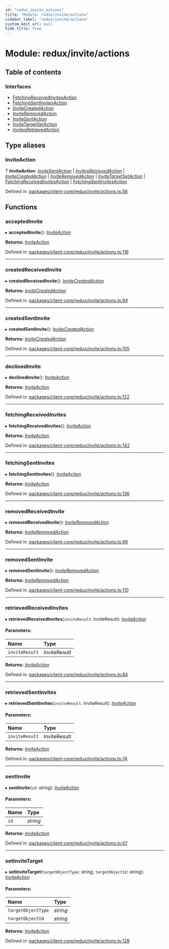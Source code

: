 ```yaml
---
id: "redux_invite_actions"
title: "Module: redux/invite/actions"
sidebar_label: "redux/invite/actions"
custom_edit_url: null
hide_title: true
---
```


# Module: redux/invite/actions

## Table of contents

### Interfaces

- [FetchingReceivedInvitesAction](../interfaces/redux_invite_actions.fetchingreceivedinvitesaction.md)
- [FetchingSentInvitesAction](../interfaces/redux_invite_actions.fetchingsentinvitesaction.md)
- [InviteCreatedAction](../interfaces/redux_invite_actions.invitecreatedaction.md)
- [InviteRemovedAction](../interfaces/redux_invite_actions.inviteremovedaction.md)
- [InviteSentAction](../interfaces/redux_invite_actions.invitesentaction.md)
- [InviteTargetSetAction](../interfaces/redux_invite_actions.invitetargetsetaction.md)
- [InvitesRetrievedAction](../interfaces/redux_invite_actions.invitesretrievedaction.md)

## Type aliases

### InviteAction

Ƭ **InviteAction**: [*InviteSentAction*](../interfaces/redux_invite_actions.invitesentaction.md) \| [*InvitesRetrievedAction*](../interfaces/redux_invite_actions.invitesretrievedaction.md) \| [*InviteCreatedAction*](../interfaces/redux_invite_actions.invitecreatedaction.md) \| [*InviteRemovedAction*](../interfaces/redux_invite_actions.inviteremovedaction.md) \| [*InviteTargetSetAction*](../interfaces/redux_invite_actions.invitetargetsetaction.md) \| [*FetchingReceivedInvitesAction*](../interfaces/redux_invite_actions.fetchingreceivedinvitesaction.md) \| [*FetchingSentInvitesAction*](../interfaces/redux_invite_actions.fetchingsentinvitesaction.md)

Defined in: [packages/client-core/redux/invite/actions.ts:58](https://github.com/xr3ngine/xr3ngine/blob/66a84a950/packages/client-core/redux/invite/actions.ts#L58)

## Functions

### acceptedInvite

▸ **acceptedInvite**(): [*InviteAction*](redux_invite_actions.md#inviteaction)

**Returns:** [*InviteAction*](redux_invite_actions.md#inviteaction)

Defined in: [packages/client-core/redux/invite/actions.ts:116](https://github.com/xr3ngine/xr3ngine/blob/66a84a950/packages/client-core/redux/invite/actions.ts#L116)

___

### createdReceivedInvite

▸ **createdReceivedInvite**(): [*InviteCreatedAction*](../interfaces/redux_invite_actions.invitecreatedaction.md)

**Returns:** [*InviteCreatedAction*](../interfaces/redux_invite_actions.invitecreatedaction.md)

Defined in: [packages/client-core/redux/invite/actions.ts:94](https://github.com/xr3ngine/xr3ngine/blob/66a84a950/packages/client-core/redux/invite/actions.ts#L94)

___

### createdSentInvite

▸ **createdSentInvite**(): [*InviteCreatedAction*](../interfaces/redux_invite_actions.invitecreatedaction.md)

**Returns:** [*InviteCreatedAction*](../interfaces/redux_invite_actions.invitecreatedaction.md)

Defined in: [packages/client-core/redux/invite/actions.ts:105](https://github.com/xr3ngine/xr3ngine/blob/66a84a950/packages/client-core/redux/invite/actions.ts#L105)

___

### declinedInvite

▸ **declinedInvite**(): [*InviteAction*](redux_invite_actions.md#inviteaction)

**Returns:** [*InviteAction*](redux_invite_actions.md#inviteaction)

Defined in: [packages/client-core/redux/invite/actions.ts:122](https://github.com/xr3ngine/xr3ngine/blob/66a84a950/packages/client-core/redux/invite/actions.ts#L122)

___

### fetchingReceivedInvites

▸ **fetchingReceivedInvites**(): [*InviteAction*](redux_invite_actions.md#inviteaction)

**Returns:** [*InviteAction*](redux_invite_actions.md#inviteaction)

Defined in: [packages/client-core/redux/invite/actions.ts:142](https://github.com/xr3ngine/xr3ngine/blob/66a84a950/packages/client-core/redux/invite/actions.ts#L142)

___

### fetchingSentInvites

▸ **fetchingSentInvites**(): [*InviteAction*](redux_invite_actions.md#inviteaction)

**Returns:** [*InviteAction*](redux_invite_actions.md#inviteaction)

Defined in: [packages/client-core/redux/invite/actions.ts:136](https://github.com/xr3ngine/xr3ngine/blob/66a84a950/packages/client-core/redux/invite/actions.ts#L136)

___

### removedReceivedInvite

▸ **removedReceivedInvite**(): [*InviteRemovedAction*](../interfaces/redux_invite_actions.inviteremovedaction.md)

**Returns:** [*InviteRemovedAction*](../interfaces/redux_invite_actions.inviteremovedaction.md)

Defined in: [packages/client-core/redux/invite/actions.ts:99](https://github.com/xr3ngine/xr3ngine/blob/66a84a950/packages/client-core/redux/invite/actions.ts#L99)

___

### removedSentInvite

▸ **removedSentInvite**(): [*InviteRemovedAction*](../interfaces/redux_invite_actions.inviteremovedaction.md)

**Returns:** [*InviteRemovedAction*](../interfaces/redux_invite_actions.inviteremovedaction.md)

Defined in: [packages/client-core/redux/invite/actions.ts:110](https://github.com/xr3ngine/xr3ngine/blob/66a84a950/packages/client-core/redux/invite/actions.ts#L110)

___

### retrievedReceivedInvites

▸ **retrievedReceivedInvites**(`inviteResult`: InviteResult): [*InviteAction*](redux_invite_actions.md#inviteaction)

#### Parameters:

Name | Type |
:------ | :------ |
`inviteResult` | InviteResult |

**Returns:** [*InviteAction*](redux_invite_actions.md#inviteaction)

Defined in: [packages/client-core/redux/invite/actions.ts:84](https://github.com/xr3ngine/xr3ngine/blob/66a84a950/packages/client-core/redux/invite/actions.ts#L84)

___

### retrievedSentInvites

▸ **retrievedSentInvites**(`inviteResult`: InviteResult): [*InviteAction*](redux_invite_actions.md#inviteaction)

#### Parameters:

Name | Type |
:------ | :------ |
`inviteResult` | InviteResult |

**Returns:** [*InviteAction*](redux_invite_actions.md#inviteaction)

Defined in: [packages/client-core/redux/invite/actions.ts:74](https://github.com/xr3ngine/xr3ngine/blob/66a84a950/packages/client-core/redux/invite/actions.ts#L74)

___

### sentInvite

▸ **sentInvite**(`id`: *string*): [*InviteAction*](redux_invite_actions.md#inviteaction)

#### Parameters:

Name | Type |
:------ | :------ |
`id` | *string* |

**Returns:** [*InviteAction*](redux_invite_actions.md#inviteaction)

Defined in: [packages/client-core/redux/invite/actions.ts:67](https://github.com/xr3ngine/xr3ngine/blob/66a84a950/packages/client-core/redux/invite/actions.ts#L67)

___

### setInviteTarget

▸ **setInviteTarget**(`targetObjectType`: *string*, `targetObjectId`: *string*): [*InviteAction*](redux_invite_actions.md#inviteaction)

#### Parameters:

Name | Type |
:------ | :------ |
`targetObjectType` | *string* |
`targetObjectId` | *string* |

**Returns:** [*InviteAction*](redux_invite_actions.md#inviteaction)

Defined in: [packages/client-core/redux/invite/actions.ts:128](https://github.com/xr3ngine/xr3ngine/blob/66a84a950/packages/client-core/redux/invite/actions.ts#L128)
